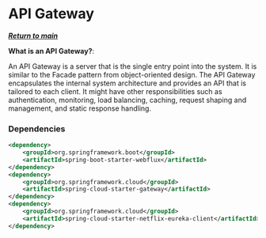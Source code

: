 # API Gateway 

[**_Return to main_**](https://github.com/CristianLopez3/spring-microservices?tab=readme-ov-file)

**What is an API Gateway?**: 

An API Gateway is a server that is the single entry point into the system. It is similar to the Facade pattern from object-oriented design. The API Gateway encapsulates the internal system architecture and provides an API that is tailored to each client. It might have other responsibilities such as authentication, monitoring, load balancing, caching, request shaping and management, and static response handling.


### Dependencies
```xml
<dependency>
    <groupId>org.springframework.boot</groupId>
    <artifactId>spring-boot-starter-webflux</artifactId>
</dependency>
<dependency>
    <groupId>org.springframework.cloud</groupId>
    <artifactId>spring-cloud-starter-gateway</artifactId>
</dependency>
<dependency>
    <groupId>org.springframework.cloud</groupId>
    <artifactId>spring-cloud-starter-netflix-eureka-client</artifactId>
</dependency>
```